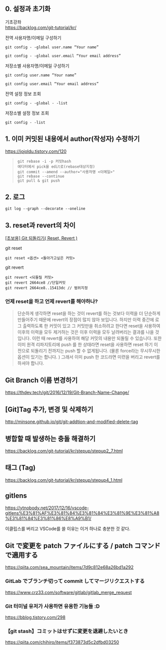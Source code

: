 ## 0. 설정과 초기화

기초강좌  
https://backlog.com/git-tutorial/kr/

전역 사용자명/이메일 구성하기

<pre><code>git config - -global user.name “Your name”

git config - -global user.email “Your email address”</code></pre>

저장소별 사용자명/이메일 구성하기

<pre><code>git config user.name “Your name”

git config user.email “Your email address”</code></pre>

전역 설정 정보 조회

<pre><code>git config - -global - -list</code></pre>

저장소별 설정 정보 조회

<pre><code>git config - -list</code></pre>

## 1. 이미 커밋된 내용에서 author(작성자) 수정하기

https://jojoldu.tistory.com/120

> <pre><code>git rebase -i -p 커밋hash
> 에디터에서 pick을 edit로(rebase대상지정)
> git commit --amend --author="사용자명 <이메일>"
> git rebase --continue
> git pull & git push</code></pre>

## 2. 로그

<pre><code>git log --graph --decorate --oneline</code></pre>

## 3. reset과 revert의 차이

[[초보용] Git 되돌리기( Reset, Revert )](https://medium.com/nonamedeveloper/%EC%B4%88%EB%B3%B4%EC%9A%A9-git-%EB%90%98%EB%8F%8C%EB%A6%AC%EA%B8%B0-reset-revert-d572b4cb0bd5)

git reset

<pre><code>git reset <옵션> <돌아가고싶은 커밋> </code></pre>

git revert

<pre><code>git revert <되돌릴 커밋>
git revert 2664ce8 //단일커밋
git revert 2664ce8..15413dc // 범위지정</code></pre>

### 언제 reset을 하고 언제 revert를 해야하나?

> 단순하게 생각하면 reset을 하는 것이 revert를 하는 것보다 이력을 더 단순하게 만들어주기 때문에 revert의 장점이 많지 않아 보입니다. 하지만 이력 중간에 로그 출력하도록 한 커밋이 있고 그 커밋만을 취소하려고 한다면 reset을 사용하여 이후의 이력을 모두 제거하는 것은 이후 이력을 모두 날려버리는 결과를 나을 것입니다. 이런 때 revert를 사용하여 해당 커밋의 내용만 되돌릴 수 있습니다. 또한 이미 원격 리파지토리에 push 를 한 상태라면 reset을 사용하면 reset 하기 이전으로 되돌리기 전까지는 push 할 수 없게됩니다. (물론 force라는 무시무시한 옵션이 있기는 합니다. ) 그래서 이미 push 한 코드라면 미련을 버리고 revert를 하셔야 합니다.

## Git Branch 이름 변경하기

https://thdev.tech/git/2016/12/19/Git-Branch-Name-Change/

## [Git]Tag 추가, 변경 및 삭제하기

http://minsone.github.io/git/git-addtion-and-modified-delete-tag

## 병합할 때 발생하는 충돌 해결하기

https://backlog.com/git-tutorial/kr/stepup/stepup2_7.html

## 태그 (Tag)

https://backlog.com/git-tutorial/kr/stepup/stepup4_1.html

## gitlens

https://ytnobody.net/2017/12/16/vscode-gitlens%E3%81%AF%E3%81%84%E3%81%84%E3%81%9E%E3%81%A8%E3%81%84%E3%81%86%E8%A9%B1/

이클립스를 버리고 VSCode를 쓸 이유는 이거 하나로 충분한 것 같다.

## Git で変更を patch ファイルにする / patch コマンドで適用する

https://qiita.com/sea_mountain/items/7d9c812e68a26bd1a292

### GitLab でブランチ切って commit してマージリクエストする

https://www.crz33.com/software/gitlab/gitlab_merge_request

### Git 터미널 유저가 사용하면 유용한 기능들 :D

https://bblog.tistory.com/298

### 【git stash】コミットはせずに変更を退避したいとき

https://qiita.com/chihiro/items/f373873d5c2dfbd03250
